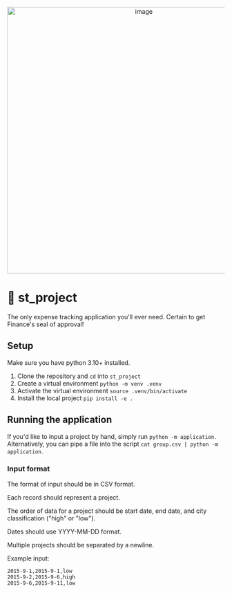 <p align="center">
<img width="617" alt="image" src="https://github.com/user-attachments/assets/adbf243b-3989-4b8b-8f85-1c578810fdf0">
</p>

# 🧵 st_project
The only expense tracking application you'll ever need.
Certain to get Finance's seal of approval!

## Setup

Make sure you have python 3.10+ installed.

1. Clone the repository and `cd` into `st_project`
2. Create a virtual environment `python -m venv .venv`
3. Activate the virtual environment `source .venv/bin/activate`
4. Install the local project `pip install -e .`

## Running the application

If you'd like to input a project by hand, simply run `python -m application`.
Alternatively, you can pipe a file into the script `cat group.csv | python -m application`.

### Input format

The format of input should be in CSV format.

Each record should represent a project.

The order of data for a project should be start date, end date, and city classification ("high" or "low").

Dates should use YYYY-MM-DD format.

Multiple projects should be separated by a newline.

Example input:
```
2015-9-1,2015-9-1,low
2015-9-2,2015-9-6,high
2015-9-6,2015-9-11,low
```
